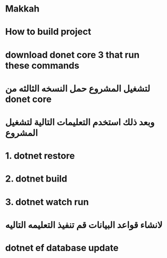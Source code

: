 # Makkah

# How to build project 
# download donet core 3 that run these commands
# لتشغيل المشروع حمل النسخه الثالثه من donet core 
# وبعد ذلك استخدم التعليمات التالية لتشغيل المشروع 
# 1. dotnet restore 
# 2. dotnet build 
# 3. dotnet watch run 

# لانشاء قواعد البيانات  قم تنفيذ التعليمه التاليه 
# dotnet ef database update 
